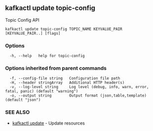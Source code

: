 ## kafkactl update topic-config

Topic Config API

```
kafkactl update topic-config TOPIC_NAME KEYVALUE_PAIR [KEYVALUE_PAIR..] [flags]
```

### Options

```
  -h, --help   help for topic-config
```

### Options inherited from parent commands

```
  -f, --config-file string   Configuration file path
  -H, --header stringArray   Additional HTTP header(s)
  -v, --log-level string     Log level (debug, info, warn, error, fatal, panic) (default "warning")
  -o, --output string        Output format (json,table,template) (default "json")
```

### SEE ALSO

* [kafkactl update](kafkactl_update.md)	 - Update resources

